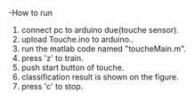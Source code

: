 -How to run

1. connect pc to arduino due(touche sensor).
2. upload Touche.ino to arduino..
3. run the matlab code named "toucheMain.m".
4. press 'z' to train.
5. push start button of touche.
6. classification result is shown on the figure.
7. press 'c' to stop.

